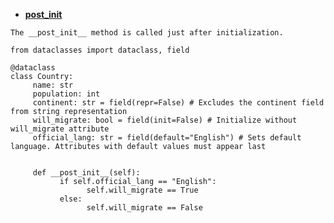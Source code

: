 - [__post_init__](https://blog.logrocket.com/understanding-python-dataclasses/#:~:text=The%20__post_init__%20method,continent%20%2C%20population%20%2C%20and%20official_lang%20.)
```
The __post_init__ method is called just after initialization.

from dataclasses import dataclass, field

@dataclass
class Country:
     name: str
     population: int
     continent: str = field(repr=False) # Excludes the continent field from string representation
     will_migrate: bool = field(init=False) # Initialize without will_migrate attribute
     official_lang: str = field(default="English") # Sets default language. Attributes with default values must appear last


     def __post_init__(self):
           if self.official_lang == "English":
                 self.will_migrate == True
           else:
                 self.will_migrate == False
```
